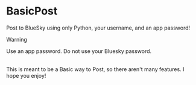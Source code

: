 # BasicPost
Post to BlueSky using only Python, your username, and an app password!
> [!WARNING]
> Use an app password. Do not use your Bluesky password.
<br>
This is meant to be a Basic way to Post, so there aren't many features.
I hope you enjoy!
